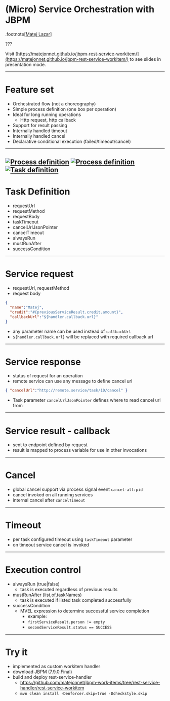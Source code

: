 (Micro) Service Orchestration with JBPM
=======================================

.footnote[[Matej Lazar](mailto:matejonnet@gmail.com)]

???

Visit [https://matejonnet.github.io/jbpm-rest-service-workitem/](https://matejonnet.github.io/jbpm-rest-service-workitem/) to see slides in presentation mode.

---
Feature set
===========
- Orchestrated flow (not a choreography)
- Simple process definition (one box per operation)
- Ideal for long running operations
    - Http request, http callback
- Support for result passing
- Internally handled timeout
- Internally handled cancel
- Declarative conditional execution (failed/timeout/cancel) 

---
[![Process definition](https://matejonnet.github.io/jbpm-rest-service-workitem/images/process_min.png)](https://matejonnet.github.io/jbpm-rest-service-workitem/images/process.png)
[![Process definition](https://matejonnet.github.io/jbpm-rest-service-workitem/images/process_variables_min.png)](https://matejonnet.github.io/jbpm-rest-service-workitem/images/process_variables.png)
[![Task definition](https://matejonnet.github.io/jbpm-rest-service-workitem/images/task_min.png)](https://matejonnet.github.io/jbpm-rest-service-workitem/images/task.png)
---

Task Definition
===============
- requestUrl
- requestMethod
- requestBody
- taskTimeout
- cancelUrlJsonPointer
- cancelTimeout
- alwaysRun
- mustRunAfter
- successCondition
---

Service request
===============
- requestUrl, requestMethod
- request body
```json
{
  "name":"Matej",
  "credit":"#{previousServiceResult.credit.amount}",
  "callbackUrl":"${handler.callback.url}"
}
```
- any parameter name can be used instead of `callbackUrl`
- `${handler.callback.url}` will be replaced with required callback url
---

Service response
================
- status of request for an operation
- remote service can use any message to define cancel url
```json
{ "cancelUrl":"http://remote.service/task/10/cancel" }
```
- Task parameter `cancelUrlJsonPointer` defines where to read cancel url from
---

Service result - callback
=========================
- sent to endpoint defined by request
- result is mapped to process variable for use in other invocations
---

Cancel
======
- global cancel support via process signal event `cancel-all:pid`
- cancel invoked on all running services
- internal cancel after `cancelTimeout`
---

Timeout
=======
- per task configured timeout using `taskTimeout` parameter
- on timeout service cancel is invoked
---

Execution control
=================
- alwaysRun (true|false)
    - task is executed regardless of previous results
- mustRunAfter (list,of,taskNames)
    - task is executed if listed task completed successfully
- successCondition
    - MVEL expression to determine successful service completion
        - example:
        - `firstServiceResult.person != empty`
        - `secondServiceResult.status == SUCCESS`

---

Try it
======
- implemented as custom workitem handler
- download JBPM (7.9.0.Final)
- build and deploy rest-service-handler
    - https://github.com/matejonnet/jbpm-work-items/tree/rest-service-handler/rest-service-workitem
    - `mvn clean install -Denforcer.skip=true -Dcheckstyle.skip`

